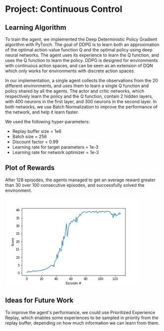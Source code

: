 # Project: Continuous Control

## Learning Algorithm

To train the agent, we implemented the Deep Deterministic Policy Gradient algorithm with PyTorch. The goal of DDPG is to learn both an approximation of the optimal action-value function Q and the optimal policy using deep neural networks. The agent uses its experience to learn the Q function, and uses the Q function to learn the policy. DDPG is designed for environments with continuous action spaces, and can be seen as an extension of DQN which only works for environments with discrete action spaces.

In our implementation, a single agent collects the observations from the 20 different environments, and uses them to learn a single Q function and policy shared by all the agents. The actor and critic networks, which respectively learn the policy and the Q function, contain 2 hidden layers, with 400 neurons in the first layer, and 300 neurons in the second layer. In both networks, we use Batch Normalization to improve the performance of the network, and help it learn faster.

We used the following hyper-parameters:

- Replay buffer size = 1e6
- Batch size = 256
- Discount factor = 0.99
- Learning rate for target parameters = 1e-3
- Learning rate for network optimizer = 1e-3

## Plot of Rewards

After 128 episodes, the agents managed to get an average reward greater than 30 over 100 consecutive episodes, and successfully solved the environment.

![rewards](rewards.png)

## Ideas for Future Work

To improve the agent's performance, we could use Prioritized Experience Replay, which enables some experiences to be sampled in priority from the replay buffer, depending on how much information we can learn from them.
